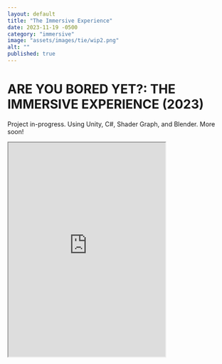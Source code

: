 ```yaml
---
layout: default
title: "The Immersive Experience"
date: 2023-11-19 -0500
category: "immersive"
image: "assets/images/tie/wip2.png"
alt: ""
published: true
---
```


# ARE YOU BORED YET?: THE IMMERSIVE EXPERIENCE (2023)

Project in-progress. Using Unity, C#, Shader Graph, and Blender. More soon!

<iframe src="https://drive.google.com/file/d/1zkpo7O1NriCV6fKObclEeZFQ6Uke4HBt/preview" width="70%" height="480" allow="autoplay"></iframe>